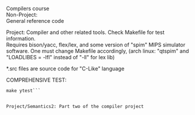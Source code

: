 Compilers course    
Non-Project:  
General reference code  

Project: 
Compiler and other related tools. Check Makefile for test information.   
Requires bison/yacc, flex/lex, and some version of "spim" MIPS simulator software.
One must change Makefile accordingly, (arch linux: "qtspim" and "LOADLIBES = -lfl" instead of "-ll" for lex lib)

*.src files are source code for "C-Like" language


COMPREHENSIVE TEST:
```yacc -d YGrammar.y  
make ytest```


Project/Semantics2: Part two of the compiler project
